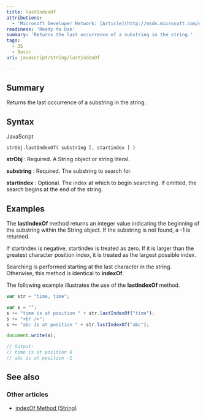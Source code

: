 ```yaml
---
title: lastIndexOf
attributions:
  - 'Microsoft Developer Network: [Article](http://msdn.microsoft.com/en-us/library/ie/6d20k718(v=vs.94).aspx)'
readiness: 'Ready to Use'
summary: 'Returns the last occurrence of a substring in the string.'
tags:
  - JS
  - Basic
uri: javascript/String/lastIndexOf

---
```

## Summary

Returns the last occurrence of a substring in the string.

## Syntax

<span class="language">JavaScript</span>

    strObj.lastIndexOf( substring [, startindex ] )

**strObj**
:   Required. A String object or string literal.

**substring**
:   Required. The substring to search for.

**startindex**
:   Optional. The index at which to begin searching. If omitted, the search begins at the end of the string.

## Examples

The **lastIndexOf** method returns an integer value indicating the beginning of the substring within the String object. If the substring is not found, a -1 is returned.

If startindex is negative, startindex is treated as zero. If it is larger than the greatest character position index, it is treated as the largest possible index.

Searching is performed starting at the last character in the string. Otherwise, this method is identical to **indexOf**.

The following example illustrates the use of the **lastIndexOf** method.

``` js
var str = "time, time";

var s = "";
s += "time is at position " + str.lastIndexOf("time");
s += "<br />";
s += "abc is at position " + str.lastIndexOf("abc");

document.write(s);

// Output:
// time is at position 6
// abc is at position -1
```

## See also

### Other articles

-   [indexOf Method (String)](/javascript/String/indexOf)


